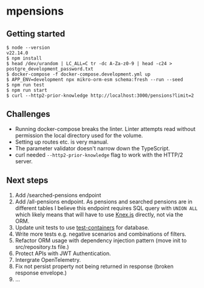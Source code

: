 # mpensions

## Getting started

```
$ node --version
v22.14.0
$ npm install
$ head /dev/urandom | LC_ALL=C tr -dc A-Za-z0-9 | head -c24 > postgre_development_password.txt
$ docker-compose -f docker-compose.development.yml up
$ APP_ENV=development npx mikro-orm-esm schema:fresh --run --seed
$ npm run test
$ npm run start
$ curl --http2-prior-knowledge http://localhost:3000/pensions?limit=2
```

## Challenges

* Running docker-compose breaks the linter. Linter attempts read without permission the local directory used for the volume.
* Setting up routes etc. is very manual.
* The parameter validator doesn't narrow down the TypeScript.
* curl needed `--http2-prior-knowledge` flag to work with the HTTP/2 server.

## Next steps

1. Add /searched-pensions endpoint
2. Add /all-pensions endpoint. As pensions and searched pensions are in different tables I believe this endpoint requires SQL query with `UNION ALL` which likely means that will have to use [Knex.js](https://knexjs.org/) directly, not via the ORM.
3. Update unit tests to use [test-containers](https://node.testcontainers.org/modules/postgresql/) for database.
4. Write more tests e.g. negative scenarios and combinations of filters.
5. Refactor ORM usage with dependency injection pattern (move init to src/repository.ts file.)
6. Protect APIs with JWT Authentication.
7. Intergrate OpenTelemetry.
8. Fix not persist property not being returned in response (broken response envelope.)
9. ...
